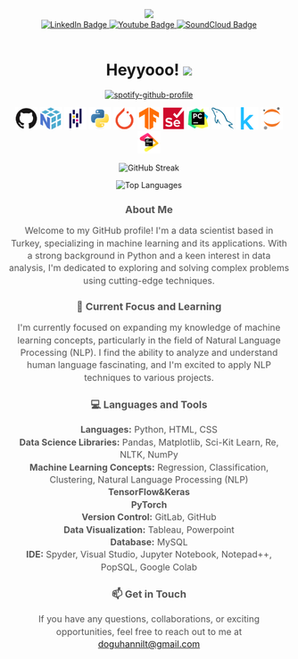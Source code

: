 

<div id="header" align="center">
  <img src="https://media.giphy.com/media/smGCEo5zsAXtK4bqAT/giphy.gif" width="300"/>
</div>

<div id="badges" align="center">
  <a href="https://www.linkedin.com/in/doguhan-ilter-350008258/)">
    <img src="https://img.shields.io/badge/LinkedIn-blue?style=for-the-badge&logo=linkedin&logoColor=white" alt="LinkedIn Badge"/>
  </a>
  <a href="https://www.youtube.com/watch?v=8nXqcugV2Y4&t=6s">
    <img src="https://img.shields.io/badge/YouTube-red?style=for-the-badge&logo=youtube&logoColor=white" alt="Youtube Badge"/>
  </a>

  <a href="https://soundcloud.com/asluna">
      <img src="https://img.shields.io/badge/SoundCloud-orange?style=for-the-badge&logo=soundcloud&logoColor=white" alt="SoundCloud Badge"/>
  </a>

  
</div>
<div align="center">
  <img src="https://komarev.com/ghpvc/?username=your-github-username&style=flat-square&color=blue" alt=""/> <br>
  <h1>
  Heyyooo!
  <img src="https://media.giphy.com/media/hvRJCLFzcasrR4ia7z/giphy.gif" width="30px"/>
</h1>
</div>
<div id="header" align="center">
  
  [![spotify-github-profile](https://spotify-github-profile.vercel.app/api/view?uid=rmo45iv7b4zd9l3259bhfemti&cover_image=true&theme=novatorem&show_offline=true&background_color=121212&interchange=true&bar_color=53b14f&bar_color_cover=true)](https://spotify-github-profile.vercel.app/api/view?uid=rmo45iv7b4zd9l3259bhfemti&redirect=true)

</div>

<div align="center">
  <img src="https://github.com/devicons/devicon/blob/master/icons/github/github-original.svg"width="40" height="40" ></img>
  <img src="https://github.com/devicons/devicon/blob/master/icons/numpy/numpy-original.svg"width="40" height="40" ></img>
  <img src= "https://github.com/devicons/devicon/blob/master/icons/pandas/pandas-original.svg"width="40" height="40"></img>
  <img src= "https://github.com/devicons/devicon/blob/master/icons/python/python-original.svg"width="40" height="40"></img>
  <img src= "https://github.com/devicons/devicon/blob/master/icons/pytorch/pytorch-original.svg"width="40" height="40"></img>
  <img src= "https://github.com/devicons/devicon/blob/master/icons/tensorflow/tensorflow-original.svg"width="40" height="40"></img>
  <img src="https://github.com/devicons/devicon/blob/master/icons/selenium/selenium-original.svg"width="40" height="40"></img>
  <img src="https://github.com/devicons/devicon/blob/master/icons/pycharm/pycharm-original.svg"width="40" height="40"></img>
  <img src="https://github.com/devicons/devicon/blob/master/icons/mysql/mysql-original.svg"width="40" height="40"></img>
  <img src="https://github.com/devicons/devicon/blob/master/icons/kaggle/kaggle-original.svg"width="40" height="40"></img>
  <img src="https://github.com/devicons/devicon/blob/master/icons/jupyter/jupyter-original.svg"width="40" height="40"></img>
  <img src="https://github.com/devicons/devicon/blob/master/icons/jetbrains/jetbrains-original.svg"width="40" height="40"></img>
</div>


<p align="center">
  <img src="http://github-readme-streak-stats.herokuapp.com?user=Doguhannilt&theme=dark&hide_border=true" alt="GitHub Streak">
</p>

<p align="center">
  <img src="https://github-readme-stats.vercel.app/api/top-langs/?username=Doguhannilt&layout=compact&theme=vision-friendly-dark" alt="Top Languages">
</p>
<div align="center">
  <h3 style="font-size: 18px; color: #555; margin-bottom: 10px;" align="center">About Me</h3>
  
  <p style="font-size: 16px; color: #555; line-height: 1.4; text-align: center;">Welcome to my GitHub profile! I'm a data scientist based in Turkey, specializing in machine learning and its applications. With a strong background in Python and a keen interest in data analysis, I'm dedicated to exploring and solving complex problems using cutting-edge techniques.</p>
  
  <!-- Current Focus and Learning section -->
  <h3 style="font-size: 18px; color: #555; margin-bottom: 10px;" align="center">🌱 Current Focus and Learning</h3>
  
  <p style="font-size: 16px; color: #555; line-height: 1.4; text-align: center;">I'm currently focused on expanding my knowledge of machine learning concepts, particularly in the field of Natural Language Processing (NLP). I find the ability to analyze and understand human language fascinating, and I'm excited to apply NLP techniques to various projects.</p>
  
  <!-- Languages and Tools section -->
  <h3 style="font-size: 18px; color: #555; margin-bottom: 10px;" align="center">💻 Languages and Tools</h3>
  
  <p style="font-size: 16px; color: #555; line-height: 1.4; text-align: center;">
    <b>Languages:</b> Python, HTML, CSS<br>
    <b>Data Science Libraries:</b> Pandas, Matplotlib, Sci-Kit Learn, Re, NLTK, NumPy<br>
    <b>Machine Learning Concepts:</b> Regression, Classification, Clustering, Natural Language Processing (NLP)<br>
    <b>TensorFlow&Keras</b><br>
    <b>PyTorch</b><br>
    <b>Version Control:</b> GitLab, GitHub<br>
    <b>Data Visualization:</b> Tableau, Powerpoint<br>
    <b>Database:</b> MySQL <br>
    <b>IDE:</b> Spyder, Visual Studio, Jupyter Notebook, Notepad++, PopSQL, Google Colab
  </p>
  
  <!-- Contact Information section -->
  <h3 style="font-size: 18px; color: #555; margin-bottom: 10px;" align="center">📫 Get in Touch</h3>
  
  <p style="font-size: 16px; color: #555; line-height: 1.4; text-align: center;">
    If you have any questions, collaborations, or exciting opportunities, feel free to reach out to me at
    <a href="mailto:doguhannilt@gmail.com">doguhannilt@gmail.com</a>
  </p>
</div>
